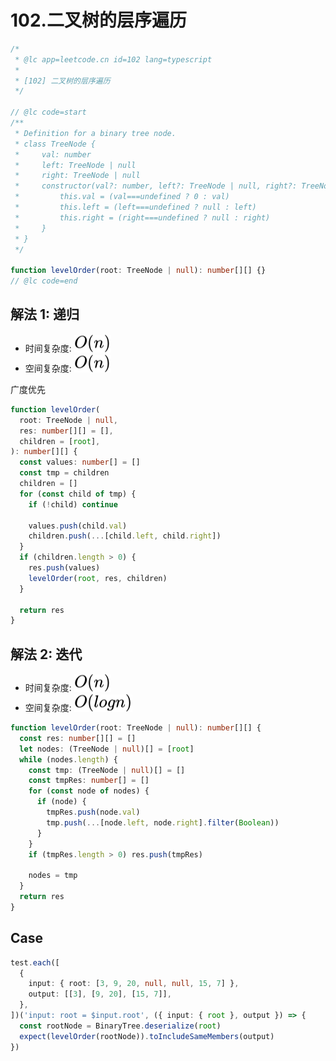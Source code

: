 # 102.二叉树的层序遍历

```ts
/*
 * @lc app=leetcode.cn id=102 lang=typescript
 *
 * [102] 二叉树的层序遍历
 */

// @lc code=start
/**
 * Definition for a binary tree node.
 * class TreeNode {
 *     val: number
 *     left: TreeNode | null
 *     right: TreeNode | null
 *     constructor(val?: number, left?: TreeNode | null, right?: TreeNode | null) {
 *         this.val = (val===undefined ? 0 : val)
 *         this.left = (left===undefined ? null : left)
 *         this.right = (right===undefined ? null : right)
 *     }
 * }
 */

function levelOrder(root: TreeNode | null): number[][] {}
// @lc code=end
```

## 解法 1: 递归

- 时间复杂度: <!-- $O(n)$ --> <img style="transform: translateY(0.1em); background: white;" src="./svg/o-n.svg" alt="O(n)">
- 空间复杂度: <!-- $O(n)$ --> <img style="transform: translateY(0.1em); background: white;" src="./svg/o-n.svg" alt="O(n)">

广度优先

```ts
function levelOrder(
  root: TreeNode | null,
  res: number[][] = [],
  children = [root],
): number[][] {
  const values: number[] = []
  const tmp = children
  children = []
  for (const child of tmp) {
    if (!child) continue

    values.push(child.val)
    children.push(...[child.left, child.right])
  }
  if (children.length > 0) {
    res.push(values)
    levelOrder(root, res, children)
  }

  return res
}
```

## 解法 2: 迭代

- 时间复杂度: <!-- $O(n)$ --> <img style="transform: translateY(0.1em); background: white;" src="./svg/o-n.svg" alt="O(n)">
- 空间复杂度: <!-- $O(logn)$ --> <img style="transform: translateY(0.1em); background: white;" src="./svg/o-log-n.svg" alt="O(logn)">

```ts
function levelOrder(root: TreeNode | null): number[][] {
  const res: number[][] = []
  let nodes: (TreeNode | null)[] = [root]
  while (nodes.length) {
    const tmp: (TreeNode | null)[] = []
    const tmpRes: number[] = []
    for (const node of nodes) {
      if (node) {
        tmpRes.push(node.val)
        tmp.push(...[node.left, node.right].filter(Boolean))
      }
    }
    if (tmpRes.length > 0) res.push(tmpRes)

    nodes = tmp
  }
  return res
}
```

## Case

```ts
test.each([
  {
    input: { root: [3, 9, 20, null, null, 15, 7] },
    output: [[3], [9, 20], [15, 7]],
  },
])('input: root = $input.root', ({ input: { root }, output }) => {
  const rootNode = BinaryTree.deserialize(root)
  expect(levelOrder(rootNode)).toIncludeSameMembers(output)
})
```
